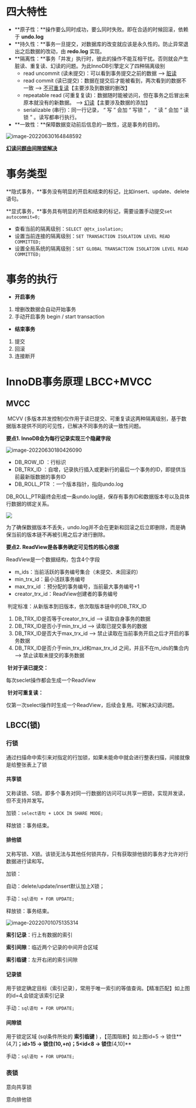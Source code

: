 # 四大特性

+ **原子性：**操作要么同时成功，要么同时失败。即在合适的时候回滚，依赖于 **undo.log**
+ **持久性：**事务一旦提交，对数据库的改变就应该是永久性的。防止异常退出之后数据的改动，由 **redo.log** 实现。
+ **隔离性：**事务「并发」执行时，彼此的操作不能互相干扰。否则就会产生脏读、重复读、幻读的问题。为此InnoDB引擎定义了四种隔离级别
  + read uncommit (读未提交)：可以看到事务提交之前的数据  --> <u>脏读</u>
  + read commit (读已提交)：数据在提交后才能被看到，两次看到的数据不一致  --> <u>不可重复读</u>【主要涉及到数据的删改】
  + repeatable read (可重复复读)：数据随时能被访问，但在事务之后冒出来原本就没有的新数据。  --> <u>幻读</u>【主要涉及数据的添加】
  + serializable (串行)：同一行记录， “ 写 ” 会加 “ 写锁 ” ， “ 读 ” 会加 “ 读锁 ” 。读写都串行执行。
+ **一致性：**保障数据变动前后信息的一致性，这是事务的目的。

![image-20220630164848592](https://lizhuo-file.oss-cn-hangzhou.aliyuncs.com/img/image-20220630164848592.png)

**<u>幻读问题由间隙锁解决</u>**



# 事务类型

**隐式事务，**事务没有明显的开启和结束的标记，比如insert、update、delete语句。

**显式事务，**事务具有明显的开启和结束的标记，需要设置手动提交`set autocommit=0;`

+ 查看当前的隔离级别：`SELECT @@tx_isolation;`
+ 设置当前连接的隔离级别：`SET TRANSACTION ISOLATION LEVEL READ COMMITTED;`
+ 设置全局系统的隔离级别：`SET GLOBAL TRANSACTION ISOLATION LEVEL READ COMMITTED;`

# 事务的执行

+ **开启事务**

1. 增删改数据会自动开始事务
2. 手动开启事务 begin / start transaction

+ **结束事务**

1. 提交
2. 回滚
3. 连接断开

# InnoDB事务原理 LBCC+MVCC

## MVCC

​			MCVV (多版本并发控制)仅作用于读已提交、可重复读这两种隔离级别，基于数据版本提供不同的可见性，已解决不同事务的读一致性问题。

**要点1. InnoDB会为每行记录实现三个隐藏字段**

![image-20220630180426090](https://lizhuo-file.oss-cn-hangzhou.aliyuncs.com/img/image-20220630180426090.png)

+ DB_ROW_ID ：行标识 
+ DB_TRX_ID ：自增，记录执行插入或更新行的最后一个事务的ID，即提供当前最新版数据的事务ID
+ DB_ROLL_PTR ：一个版本指针，指向undo.log

DB_ROLL_PTR最终会形成一条undo.log链，保存有事务ID和数据版本号以及具体行数据的绑定关系。

![](https://lizhuo-file.oss-cn-hangzhou.aliyuncs.com/img/Snipaste_2022-06-30_18-22-00.png)

​		为了确保数据版本不丢失，undo.log并不会在更新和回滚之后立即删除，而是确保当前的版本链不再被引用之后才进行删除。

**要点2. ReadView是各事务确定可见性的核心依据**

ReadView是一个数据结构，包含4个字段 

+ m_ids：当前活跃的事务编号集合（未提交、未回滚的）
+ min_trx_id：最小活跃事务编号 
+ max_trx_id ：预分配的事务编号，当前最大事务编号+1 
+ creator_trx_id：ReadView创建者的事务编号 

​	判定标准：从新版本到旧版本，依次取版本链中的DB_TRX_ID

1. DB_TRX_ID是否等于creator_trx_id --> 读取自身事务的数据
2. DB_TRX_ID是否小于min_trx_id --> 读取已提交事务的数据
3. DB_TRX_ID是否大于max_trx_id  --> 禁止读取在当前事务开启之后才开启的事务数据
4. DB_TRX_ID是否介于min_trx_id和max_trx_id 之间，并且不在m_ids的集合内 --> 禁止读取未提交的事务数据

​	**针对于读已提交：**

每次seclet操作都会生成一个ReadView

​	**针对可重复读：**

仅第一次select操作时生成一个ReadView，后续会复用。可解决幻读问题。



## LBCC(锁)

### 行锁

​		通过扫描命中索引来对指定的行加锁，如果未能命中就会进行整表扫描，间接就像是给整张表上了锁

#### 共享锁

又称读锁、S锁。即多个事务对同一行数据的访问可以共享一把锁，实现并发读，但不支持并发写。

加锁：`select语句 + LOCK IN SHARE MODE; `

释放锁：事务结束。

#### 排他锁

又称写锁、X锁。该锁无法与其他任何锁共存，只有获取排他锁的事务才允许对行数据进行读和写。

加锁：

自动：delete/update/insert默认加上X锁； 

手动：`sql语句 + FOR UPDATE; `

释放锁：事务结束。

![image-20220701075135314](https://lizhuo-file.oss-cn-hangzhou.aliyuncs.com/img/image-20220701075135314.png)

**索引记录**：行上有数据的索引

**索引间隙**：临近两个记录的中间开合区域

**索引临键**：左开右闭的索引间隙

#### 记录锁

用于锁定确定目标（索引记录），常用于唯一索引的等值查询。【精准匹配】如上图的id=4,会锁定该索引记录

手动：`sql语句 + FOR UPDATE; `

#### 间隙锁

用于锁定区域 (sql条件所处的 **索引临键** ) ，【范围阻断】如上图id=5 -> 锁住**(4,7]**；id>15 -> 锁住(10,+n)；5<id<8 -> 锁住**(4,10]**

手动：`sql语句 + FOR UPDATE; `

### 表锁

意向共享锁

意向排他锁



















